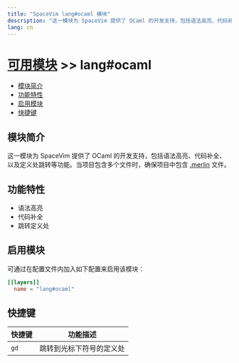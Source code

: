 ```yaml
---
title: "SpaceVim lang#ocaml 模块"
description: "这一模块为 SpaceVim 提供了 OCaml 的开发支持，包括语法高亮、代码补全、以及定义处跳转等功能。"
lang: cn
---
```


# [可用模块](../../) >> lang#ocaml

<!-- vim-markdown-toc GFM -->

- [模块简介](#模块简介)
- [功能特性](#功能特性)
- [启用模块](#启用模块)
- [快捷键](#快捷键)

<!-- vim-markdown-toc -->

## 模块简介

这一模块为 SpaceVim 提供了 OCaml 的开发支持，包括语法高亮、代码补全、以及定义处跳转等功能。当项目包含多个文件时，确保项目中包含 [.merlin](https://github.com/ocaml/merlin/wiki/project-configuration) 文件。

## 功能特性

- 语法高亮
- 代码补全
- 跳转定义处

## 启用模块

可通过在配置文件内加入如下配置来启用该模块：

```toml
[[layers]]
  name = "lang#ocaml"
```

## 快捷键

| 快捷键 | 功能描述                 |
| ----   | ------------------------ |
| `gd`   | 跳转到光标下符号的定义处 |
